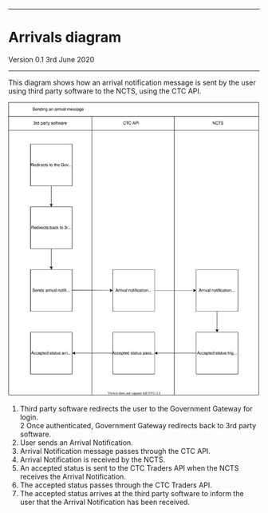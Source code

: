 ---
# Arrivals diagram

Version 0.1 3rd June 2020
***


This diagram shows how an arrival notification message is sent by the user using third party software to the NCTS, using the CTC API.

<img src="../../figures/sending-an-arrival-message-ie007.svg"/>

1. Third party software redirects the user to the Government Gateway for login.   
2  Once authenticated, Government Gateway redirects back to 3rd party software.
3. User sends an Arrival Notification.
4. Arrival Notification message passes through the CTC API.
5. Arrival Notification is received by the NCTS.
6. An accepted status is sent to the CTC Traders API when the NCTS receives the Arrival Notification.
7. The accepted status passes through the CTC Traders API.
8. The accepted status arrives at the third party software to inform the user that the Arrival Notification has been received.
